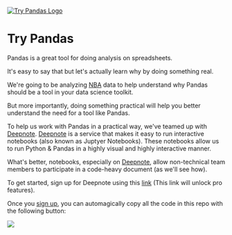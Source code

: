 [![Try Pandas Logo](https://static.codingforentrepreneurs.com/media/projects/try-pandas/images/share/Try_Pandas_Share.png)](https://www.codingforentrepreneurs.com/projects/try-pandas)

# Try Pandas
Pandas is a great tool for doing analysis on spreadsheets.

It's easy to say that but let's actually learn why by doing something real.

We're going to be analyzing [NBA](https://www.nba.com/stats/) data to help understand why Pandas should be a tool in your data science toolkit.

But more importantly, doing something practical will help you better understand the need for a tool like Pandas.

To help us work with Pandas in a practical way, we've teamed up with [Deepnote](https://deepnote.com/referral?token=cfe). [Deepnote](https://deepnote.com/referral?token=cfe) is a service that makes it easy to run interactive notebooks (also known as Juptyer Notebooks). These notebooks allow us to run Python & Pandas in a highly visual and highly interactive manner.

What's better, notebooks, especially on [Deepnote](https://deepnote.com/referral?token=cfe), allow non-technical team members to participate in a code-heavy document (as we'll see how).

To get started, sign up for Deepnote using this [link](https://deepnote.com/referral?token=cfe) (This link will unlock pro features).

Once you [sign up](https://deepnote.com/referral?token=cfe), you can automagically copy all the code in this repo with the following button:

[<img src="https://deepnote.com/buttons/launch-in-deepnote.svg">](https://deepnote.com/launch?url=https://github.com/codingforentrepreneurs/Try-Pandas)
